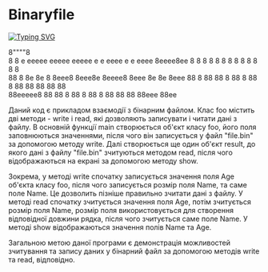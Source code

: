 # Binaryfile
[![Typing SVG](https://readme-typing-svg.demolab.com?font=Arial+Black&duration=4999&pause=1000&color=39F7E2&center=true&width=435&lines=Binaryfile)](https://git.io/typing-svg)
 
8""""8                                                   
8    8   e  eeeee eeeee eeeee  e    e eeee e  e     eeee 
8eeee8ee 8  8   8 8   8 8   8  8    8 8    8  8     8    
88     8 8e 8e  8 8eee8 8eee8e 8eeee8 8eee 8e 8e    8eee 
88     8 88 88  8 88  8 88   8   88   88   88 88    88   
88eeeee8 88 88  8 88  8 88   8   88   88   88 88eee 88ee 
                                                         
                                                      
<div>
  <p>Даний код є прикладом взаємодії з бінарним файлом. Клас foo містить дві методи - write і read, які дозволяють записувати і читати дані з файлу. В основній функції main створюється об'єкт класу foo, його поля заповнюються значеннями, після чого він записується у файл "file.bin" за допомогою методу write. Далі створюється ще один об'єкт result, до якого дані з файлу "file.bin" зчитуються методом read, після чого відображаються на екрані за допомогою методу show.</p>

  <p>Зокрема, у методі write спочатку записується значення поля Age об'єкта класу foo, після чого записується розмір поля Name, та саме поле Name. Це дозволить пізніше правильно зчитати дані з файлу. У методі read спочатку зчитується значення поля Age, потім зчитується розмір поля Name, розмір поля використовується для створення відповідної довжини рядка, після чого зчитується саме поле Name. У методі show відображаються значення полів Name та Age.</p>

  <p>Загальною метою даної програми є демонстрація можливостей зчитування та запису даних у бінарний файл за допомогою методів write та read, відповідно.</p>
</div>
